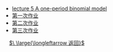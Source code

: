 - [lecture 5 A one-period binomial model](数理金融/lecture_5.md)
- [第一次作业](数理金融/homework.md)
- [第二次作业](数理金融/homework2.md)
- [第三次作业](数理金融/homework3.md)


&nbsp;
&nbsp;
[$\ \large{\longleftarrow 返回}$](readcourse.md)